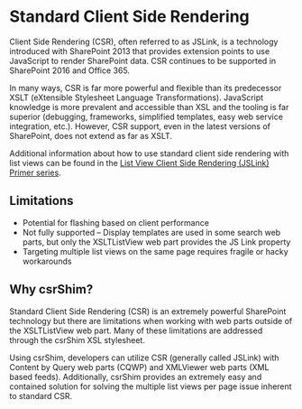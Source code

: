 # Standard Client Side Rendering
Client Side Rendering (CSR), often referred to as JSLink, is a technology introduced with SharePoint 2013 that provides extension points to use JavaScript to render SharePoint data. CSR continues to be supported in SharePoint 2016 and Office 365.

In many ways, CSR is far more powerful and flexible than its predecessor XSLT (eXtensible Stylesheet Language Transformations). JavaScript knowledge is more prevalent and accessible than XSL and the tooling is far superior (debugging, frameworks, simplified templates, easy web service integration, etc.). However, CSR support, even in the latest versions of SharePoint, does not extend as far as XSLT.

Additional information about how to use standard client side rendering with list views can be found in the [List View Client Side Rendering (JSLink) Primer series](https://thechriskent.com/2016/04/11/csr1-an-introduction-to-client-side-rendering/).

## Limitations
- Potential for flashing based on client performance
- Not fully supported – Display templates are used in some search web parts, but only the XSLTListView web part provides the JS Link property
- Targeting multiple list views on the same page requires fragile or hacky workarounds

## Why csrShim?
Standard Client Side Rendering (CSR) is an extremely powerful SharePoint technology but there are limitations when working with web parts outside of the XSLTListView web part. Many of these limitations are addressed through the csrShim XSL stylesheet.

Using csrShim, developers can utilize CSR (generally called JSLink) with Content by Query web parts (CQWP) and XMLViewer web parts (XML based feeds). Additionally, csrShim provides an extremely easy and contained solution for solving the multiple list views per page issue inherent to standard CSR.
